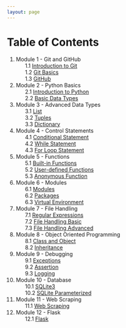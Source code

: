 ```yaml
---
layout: page
---
```


# Table of Contents

<ol>

<li>
    Module 1 - Git and GitHub
    <ul type='none'>
        <li> 1.1 <a href="../module/1/git"> Introduction to Git </a></li>
        <li> 1.2 <a href="../module/1/git-basics"> Git Basics </a></li>
        <li> 1.3 <a href="../module/1/github"> GitHub </a></li>
    </ul>
</li>

<li>
    Module 2 - Python Basics
    <ul type='none'>
        <li> 2.1 <a href="../module/2/python"> Introduction to Python </a></li>
        <li> 2.2 <a href="../module/2/basic-datatypes"> Basic Data Types </a></li>
    </ul>
</li>

<li>
    Module 3 - Advanced Data Types
    <ul type='none'>
        <li> 3.1 <a href="../module/3/list"> List </a></li>
        <li> 3.2 <a href="../module/3/tuples"> Tuples </a></li>
        <li> 3.3 <a href="../module/3/dictionary"> Dictionary </a></li>
    </ul>
</li>

<li>
    Module 4 - Control Statements
    <ul type='none'>
        <li> 4.1 <a href="../module/4/conditional-statement"> Conditional Statement </a></li>
        <li> 4.2 <a href="../module/4/while-statement"> While Statement </a></li>
        <li> 4.3 <a href="../module/4/for-loop-statement"> For Loop Statement </a></li>
    </ul>
</li>

<li>
    Module 5 - Functions
    <ul type='none'>
        <li> 5.1 <a href="../module/5/built-in-functions"> Built-in Functions </a></li>
        <li> 5.2 <a href="../module/5/user-defined-functions"> User-defined Functions </a></li>
        <li> 5.3 <a href="../module/5/anonymous-function"> Anonymous Function </a></li>
    </ul>
</li>

<li>
    Module 6 - Modules
    <ul type='none'>
        <li> 6.1 <a href="../module/6/modules"> Modules </a></li>
        <li> 6.2 <a href="../module/6/packages"> Packages </a></li>
        <li> 6.3 <a href="../module/6/virtual-environment"> Virtual Environment </a></li>
    </ul>
</li>

<li>
    Module 7 - File Handling
    <ul type='none'>
        <li> 7.1 <a href="../module/7/regular-expressions"> Regular Expressions </a></li>
        <li> 7.2 <a href="../module/7/file-handling-basic"> File Handling Basic </a></li>
        <li> 7.3 <a href="../module/7/file-handling-advanced"> File Handling Advanced </a></li>
    </ul>
</li>

<li>
    Module 8 - Object Oriented Programming
    <ul type='none'>
        <li> 8.1 <a href="../module/8/class-and-object"> Class and Object </a></li>
        <li> 8.2 <a href="../module/8/inheritance"> Inheritance </a></li>
    </ul>
</li>

<li>
    Module 9 - Debugging
    <ul type='none'>
        <li> 9.1 <a href="../module/9/exceptions"> Exceptions </a></li>
        <li> 9.2 <a href="../module/9/assertion"> Assertion </a></li>
        <li> 9.3 <a href="../module/9/logging"> Logging </a></li>
    </ul>
</li>


<li>
    Module 10 - Database
    <ul type='none'>
        <li> 10.1 <a href="../module/10/sqlite3"> SQLite3 </a></li>
        <li> 10.2 <a href="../module/10/sqlite3-parameterized"> SQLite Parameterized </a></li>
    </ul>
</li>

<li>
    Module 11 - Web Scraping
    <ul type='none'>
        <li> 11.1 <a href="../module/11/web-scraping"> Web Scraping </a></li>
    </ul>
</li>

<li>
    Module 12 - Flask
    <ul type='none'>
        <li> 12.1 <a href="../module/12/flask"> Flask </a></li>
    </ul>
</li>